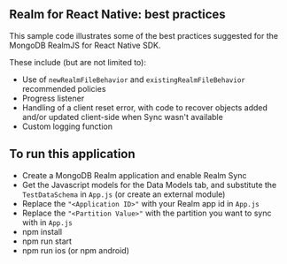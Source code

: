 ## Realm for React Native: best practices

This sample code illustrates some of the best practices suggested for the MongoDB RealmJS for React Native SDK.

These include (but are not limited to):

- Use of `newRealmFileBehavior`  and `existingRealmFileBehavior` recommended policies
- Progress listener
- Handling of a client reset error, with code to recover objects added and/or updated client-side when Sync wasn't available
- Custom logging function

## To run this application
- Create a MongoDB Realm application and enable Realm Sync
- Get the Javascript models for the Data Models tab, and substitute the `TestDataSchema` in `App.js` (or create an external module)
- Replace the `"<Application ID>"` with your Realm app id in `App.js`
- Replace the `"<Partition Value>"` with the partition you want to sync with in `App.js`
- npm install
- npm run start
- npm run ios (or npm android)
